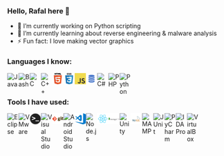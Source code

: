 ### Hello, Rafal here 👋


<!-- **rr016/rr016** is a ✨ _special_ ✨ repository because its `README.md` (this file) appears on your GitHub profile. -->

- 🔭 I’m currently working on Python scripting
- 🌱 I’m currently learning about reverse engineering & malware analysis
- ⚡ Fun fact: I love making vector graphics

### Languages I know:

<!-- Date learned -->
<!-- August 2017 --> <img align="left" alt="Java" width="26px" src="https://upload.wikimedia.org/wikipedia/en/3/30/Java_programming_language_logo.svg" />
<!-- October 2017 --> <img align="left" alt="Bash" width="26px" src="https://upload.wikimedia.org/wikipedia/commons/8/82/Gnu-bash-logo.svg" />
<!-- January 2018 --> <img align="left" alt="C" width="26px" src="https://www.pngkit.com/png/full/101-1010012_c-programming-icon-c-programming-language-logo.png" />
<!-- January 2018 --> <img align="left" alt="C++" width="26px" src="https://upload.wikimedia.org/wikipedia/commons/1/18/ISO_C%2B%2B_Logo.svg" />
<!-- June 2019 --> <img align="left" alt="HTML5" width="26px" src="https://raw.githubusercontent.com/github/explore/80688e429a7d4ef2fca1e82350fe8e3517d3494d/topics/html/html.png" />
<!-- June 2019 --> <img align="left" alt="CSS3" width="26px" src="https://raw.githubusercontent.com/github/explore/80688e429a7d4ef2fca1e82350fe8e3517d3494d/topics/css/css.png" />
<!-- June 2019 --> <img align="left" alt="JavaScript" width="26px" src="https://raw.githubusercontent.com/github/explore/80688e429a7d4ef2fca1e82350fe8e3517d3494d/topics/javascript/javascript.png" />
<!-- January 2020 --> <img align="left" alt="SQL" width="26px" src="https://raw.githubusercontent.com/github/explore/80688e429a7d4ef2fca1e82350fe8e3517d3494d/topics/sql/sql.png" />
<!-- January 2020 --> <img align="left" alt="C#" width="26px" src="https://upload.wikimedia.org/wikipedia/commons/7/7a/C_Sharp_logo.svg" />
<!-- February 2020 --> <img align="left" alt="PHP" width="26px" src="https://upload.wikimedia.org/wikipedia/commons/2/27/PHP-logo.svg" />
<!-- June 2020 --> <img align="left" alt="Python" width="26px" src="https://upload.wikimedia.org/wikipedia/commons/c/c3/Python-logo-notext.svg" />

<br />
<br />

### Tools I have used:

<!-- Date learned -->
<!-- August 2017 --> <img align="left" alt="Eclipse" width="26px" src="https://upload.wikimedia.org/wikipedia/commons/d/d0/Eclipse-Luna-Logo.svg" />
<!-- August 2017 --> <img align="left" alt="VMware" width="26px" src="https://upload.wikimedia.org/wikipedia/commons/9/9a/Vmware.svg" />
<!-- August 2017 --> <img align="left" alt="Terminal" width="26px" src="https://raw.githubusercontent.com/github/explore/80688e429a7d4ef2fca1e82350fe8e3517d3494d/topics/terminal/terminal.png" />
<!-- January 2018 --> <img align="left" alt="Visual Studio" width="26px" src="https://upload.wikimedia.org/wikipedia/commons/e/e4/Visual_Studio_2013_Logo.svg" />
<!-- September 2018 --> <img align="left" alt="Git" width="26px" src="https://raw.githubusercontent.com/github/explore/80688e429a7d4ef2fca1e82350fe8e3517d3494d/topics/git/git.png" />
<!-- October 2018 --> <img align="left" alt="Android Studio" width="26px" src="https://upload.wikimedia.org/wikipedia/commons/archive/3/34/20200227145552%21Android_Studio_icon.svg" />
<!-- June 2019 --> <img align="left" alt="Visual Studio Code" width="26px" src="https://raw.githubusercontent.com/github/explore/80688e429a7d4ef2fca1e82350fe8e3517d3494d/topics/visual-studio-code/visual-studio-code.png" />
<!-- June 2019 --> <img align="left" alt="Node.js" width="26px" src="https://upload.wikimedia.org/wikipedia/commons/d/d9/Node.js_logo.svg" />
<!-- June 2019 --> <img align="left" alt="React" width="26px" src="https://raw.githubusercontent.com/github/explore/80688e429a7d4ef2fca1e82350fe8e3517d3494d/topics/react/react.png" />
<!-- June 2019 --> <img align="left" alt="MongoDB" width="26px" src="https://raw.githubusercontent.com/github/explore/80688e429a7d4ef2fca1e82350fe8e3517d3494d/topics/mongodb/mongodb.png" />
<!-- January 2020 --> <img align="left" alt="Unity" width="26px" src="https://upload.wikimedia.org/wikipedia/commons/1/19/Unity_Technologies_logo.svg" />
<!-- January 2020 --> <img align="left" alt="MySQL" width="26px" src="https://raw.githubusercontent.com/github/explore/80688e429a7d4ef2fca1e82350fe8e3517d3494d/topics/mysql/mysql.png" />
<!-- February 2020 --> <img align="left" alt="MAMP" width="26px" src="https://www.mamp.info/images/icons/mamp-pro.png" />
<!-- February 2020 --> <img align="left" alt="JUnit" width="26px" src="https://avatars1.githubusercontent.com/u/874086?s=200&v=4" />
<!-- June 2020 --> <img align="left" alt="PyCharm" width="26px" src="https://upload.wikimedia.org/wikipedia/commons/a/a1/PyCharm_Logo.svg" />
<!-- July 2020 --> <img align="left" alt="IDA Pro" width="26px" src="https://www.ninefx.com/img/products/ida_pro.png" />
<!-- August 2020 --> <img align="left" alt="VirtualBox" width="26px" src="https://upload.wikimedia.org/wikipedia/commons/d/d5/Virtualbox_logo.png" />
